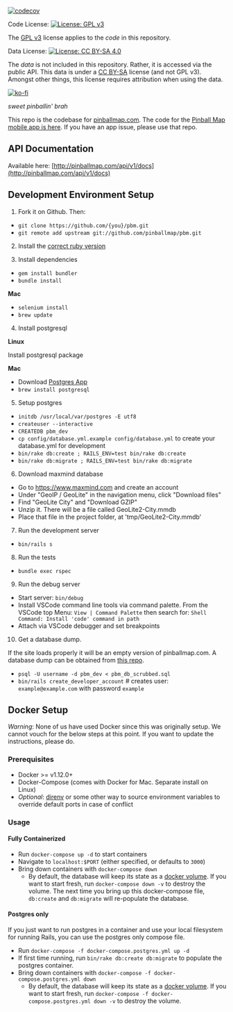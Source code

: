 [![codecov](https://codecov.io/gh/pinballmap/pbm/branch/master/graph/badge.svg?token=Kgt4ffi0RK)](https://codecov.io/gh/pinballmap/pbm)

Code License: [![License: GPL v3](https://img.shields.io/badge/License-GPLv3-blue.svg)](https://www.gnu.org/licenses/gpl-3.0)

The [GPL v3](LICENSE) license applies to the _code_ in this repository.

Data License: [![License: CC BY-SA 4.0](https://img.shields.io/badge/License-CC_BY--SA_4.0-lightgrey.svg)](https://creativecommons.org/licenses/by-sa/4.0/)

The _data_ is not included in this repository. Rather, it is accessed via the public API. This data is under a [CC BY-SA](LICENSE-CC-BY-SA) license (and not GPL v3). Amongst other things, this license requires attribution when using the data.

[![ko-fi](https://ko-fi.com/img/githubbutton_sm.svg)](https://ko-fi.com/P5P411XZAM)


*sweet pinballin' brah*

This repo is the codebase for [pinballmap.com](https://pinballmap.com). The code for the [Pinball Map mobile app is here](https://github.com/pinballmap/pbm-react). If you have an app issue, please use that repo.

## API Documentation

Available here: [http://pinballmap.com/api/v1/docs](http://pinballmap.com/api/v1/docs)

## Development Environment Setup

1. Fork it on Github. Then:
* `git clone https://github.com/{you}/pbm.git`
* `git remote add upstream git://github.com/pinballmap/pbm.git`

2. Install the [correct ruby version](https://github.com/pinballmap/pbm/blob/master/.ruby-version)

3. Install dependencies
* `gem install bundler`
* `bundle install`

**Mac**

* `selenium install`
* `brew update`

4. Install postgresql

**Linux**

Install postgresql package

**Mac**

* Download [Postgres App](http://postgresapp.com/)
* `brew install postgresql`

5. Setup postgres

* `initdb /usr/local/var/postgres -E utf8`
* `createuser --interactive`
* `CREATEDB pbm_dev`
* `cp config/database.yml.example config/database.yml` to create your database.yml for development
* `bin/rake db:create ; RAILS_ENV=test bin/rake db:create`
* `bin/rake db:migrate ; RAILS_ENV=test bin/rake db:migrate`

6. Download maxmind database
* Go to https://www.maxmind.com and create an account 
* Under "GeoIP / GeoLite" in the navigation menu, click "Download files"
* Find "GeoLite City" and "Download GZIP"
* Unzip it. There will be a file called GeoLite2-City.mmdb
* Place that file in the project folder, at 'tmp/GeoLite2-City.mmdb'

7. Run the development server
* `bin/rails s`

8. Run the tests
* `bundle exec rspec`

9. Run the debug server
* Start server: `bin/debug`
* Install VSCode command line tools via command palette. From the VSCode top Menu: `View | Command Palette` then search for: `Shell Command: Install 'code' command in path`
* Attach via VSCode debugger and set breakpoints

10. Get a database dump.

If the site loads properly it will be an empty version of pinballmap.com. A database dump can be obtained from [this repo](https://github.com/pinballmap/pbm-db-dump).

* `psql -U username -d pbm_dev < pbm_db_scrubbed.sql`
* `bin/rails create_developer_account` # creates user: `example@example.com` with password `example`


## Docker Setup

_Warning_: None of us have used Docker since this was originally setup. We cannot vouch for the below steps at this point. If you want to update the instructions, please do.

### Prerequisites
* Docker >= v1.12.0+
* Docker-Compose (comes with Docker for Mac. Separate install on Linux)
* _Optional_: [direnv](http://direnv.net/) or some other way to source environment variables to override default ports in case of conflict

### Usage
#### Fully Containerized
* Run `docker-compose up -d` to start containers
* Navigate to `localhost:$PORT` (either specified, or defaults to `3000`)
* Bring down containers with `docker-compose down`
  * By default, the database will keep its state as a [docker volume](https://docs.docker.com/storage/volumes/). If you want to start fresh, run `docker-compose down -v` to destroy the volume. The next time you bring up this docker-compose file, `db:create` and `db:migrate` will re-populate the database.

#### Postgres only
If you just want to run postgres in a container and use your local filesystem for running Rails, you can use the postgres only compose file.
* Run `docker-compose -f docker-compose.postgres.yml up -d`
* If first time running, run `bin/rake db:create db:migrate` to populate the postgres container.
* Bring down containers with `docker-compose -f docker-compose.postgres.yml down`
  * By default, the database will keep its state as a [docker volume](https://docs.docker.com/storage/volumes/). If you want to start fresh, run `docker-compose -f docker-compose.postgres.yml down -v` to destroy the volume.
